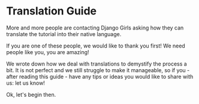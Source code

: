 Translation Guide
=======

More and more people are contacting Django Girls asking how they can translate the tutorial into their native language.

If you are one of these people, we would like to thank you first! We need people like you, you are amazing!

We wrote down how we deal with translations to demystify the process a bit. It is not perfect and we still struggle to make it manageable, so if you - after reading this guide - have any tips or ideas you would like to share with us: let us know!

Ok, let's begin then.
